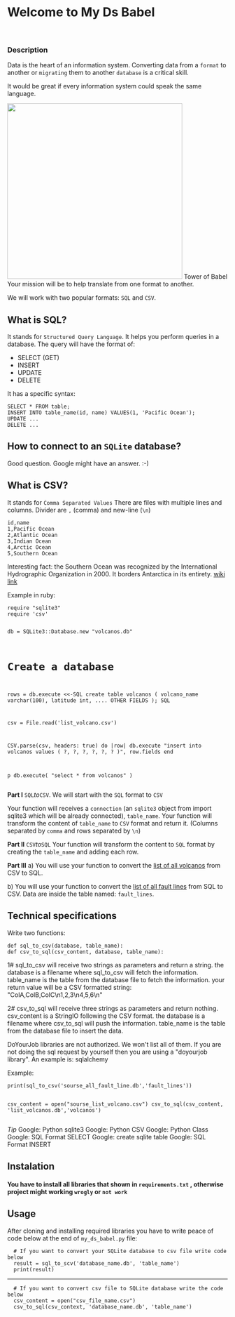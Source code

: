 # Welcome to My Ds Babel
<br>

<h3>Description</h3>
<p>Data is the heart of an information system. Converting data from a <code>format</code> to another or <code>migrating</code> them to another <code>database</code> is a critical skill.</p>
<p>It would be great if every information system could speak the same language.</p>
<img src="https://storage.googleapis.com/qwasar-public/track-ds/babel_picture.png" width="400">
Tower of Babel Your mission will be to help translate from one format to another.
<p>We will work with two popular formats: <code>SQL</code> and <code>CSV</code>.</p>
<h2>What is SQL?</h2>
<p>It stands for <code>Structured Query Language</code>.
It helps you perform queries in a database. The query will have the format of:</p>
<ul>
<li>SELECT (GET)</li>
<li>INSERT</li>
<li>UPDATE</li>
<li>DELETE</li>
</ul>
<p>It has a specific syntax:</p>
<pre class=" language-plain"><code class=" language-plain">SELECT * FROM table;
INSERT INTO table_name(id, name) VALUES(1, 'Pacific Ocean');
UPDATE ...
DELETE ...
</code></pre>
<h2>How to connect to an <code>SQLite</code> database?</h2>
<p>Good question. Google might have an answer. :-)</p>
<h2>What is CSV?</h2>
<p>It stands for <code>Comma Separated Values</code>
There are files with multiple lines and columns. Divider are <code>,</code> (comma) and new-line (<code>\n</code>)</p>
<pre class=" language-plain"><code class=" language-plain">id,name
1,Pacific Ocean
2,Atlantic Ocean
3,Indian Ocean
4,Arctic Ocean
5,Southern Ocean
</code></pre>
<p>Interesting fact: the Southern Ocean was recognized by the International Hydrographic Organization in 2000. It borders Antarctica in its entirety. <a href="https://en.wikipedia.org/wiki/Southern_Ocean" target="_blank">wiki link</a></p>
<p>Example in ruby:</p>
<pre class=" language-plain"><code class=" language-plain">require "sqlite3"
require 'csv'

db = SQLite3::Database.new "volcanos.db"

# Create a database
rows = db.execute &lt;&lt;-SQL
  create table volcanos (
    volcano_name varchar(100),
    latitude int,
    .... OTHER FIELDS
  );
SQL

csv = File.read('list_volcano.csv')

CSV.parse(csv, headers: true) do |row|
    db.execute "insert into volcanos values ( ?, ?, ?, ?, ?, ? )", row.fields
end

p db.execute( "select * from volcanos" )
</code></pre>
<p><strong>Part I</strong> <code>SQL</code><em>to</em><code>CSV</code>.
We will start with the <code>SQL</code> format to <code>CSV</code></p>
<p>Your function will receives a <code>connection</code> (an <code>sqlite3</code> object from import sqlite3 which will be already connected), <code>table_name</code>.
Your function will transform the content of <code>table_name</code> to <code>CSV</code> format and return it. (Columns separated by <code>comma</code> and rows separated by <code>\n</code>)</p>
<p><strong>Part II</strong> <code>CSV</code><em>to</em><code>SQL</code>
Your function will transform the content to <code>SQL</code> format by creating the <code>table_name</code> and adding each row.</p>
<p><strong>Part III</strong>
a) You will use your function to convert the <a href="https://storage.googleapis.com/qwasar-public/track-ds/list_volcano.csv" target="_blank">list of all volcanos</a> from CSV to SQL.</p>
<p>b) You will use your function to convert the <a href="https://storage.googleapis.com/qwasar-public/track-ds/all_fault_line.db" target="_blank">list of all fault lines</a> from SQL to CSV.
Data are inside the table named: <code>fault_lines</code>.</p>
<h2>Technical specifications</h2>
<p>Write two functions:</p>
<pre class=" language-plain"><code class=" language-plain">def sql_to_csv(database, table_name):
def csv_to_sql(csv_content, database, table_name):
</code></pre>
<p>1# sql_to_csv will receive two strings as parameters and return a string.
the database is a filename where sql_to_csv will fetch the information.
table_name is the table from the database file to fetch the information.
your return value will be a CSV formatted string:
"ColA,ColB,ColC\n1,2,3\n4,5,6\n"</p>
<p>2# csv_to_sql will receive three strings as parameters and return nothing.
csv_content is a StringIO following the CSV format.
the database is a filename where csv_to_sql will push the information.
table_name is the table from the database file to insert the data.</p>
<p>DoYourJob libraries are not authorized. We won't list all of them. If you are not doing the sql request by yourself then you are using a "doyourjob library". An example is: sqlalchemy</p>
<p>Example:</p>
<pre class=" language-plain"><code class=" language-plain">print(sql_to_csv('sourse_all_fault_line.db','fault_lines'))

csv_content = open("sourse_list_volcano.csv")
csv_to_sql(csv_content, 'list_volcanos.db','volcanos')
</code></pre>
<p><em>Tip</em>
Google: Python sqlite3
Google: Python CSV
Google: Python Class
Google: SQL Format SELECT
Google: create sqlite table
Google: SQL Format INSERT</p>

<p></p>

## Instalation
#### You have to install all libraries that shown in **`requirements.txt`** , otherwise project might working `wrogly` or `not work`

## Usage

After cloning and installing required libraries you have to write peace of code below at the end of `my_ds_babel.py` file:

```
  # If you want to convert your SQLite database to csv file write code below
  result = sql_to_scv('database_name.db', 'table_name')
  print(result)
```
***

```
  # If you want to convert csv file to SQLite database write the code below
  csv_content = open("csv_file_name.csv")
  csv_to_sql(csv_context, 'database_name.db', 'table_name')
```